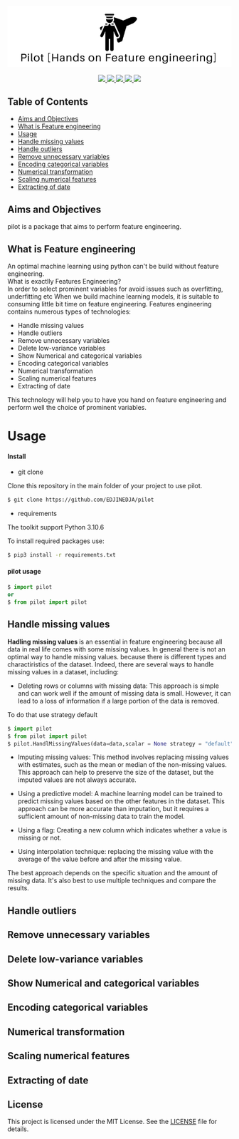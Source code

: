 <p align="center">
    <a href="https://github.com/EDJINEDJA/pilot">
        <img src="https://github.com/EDJINEDJA/pilot/blob/main/hands.png" alt="Pilot">
    </a> 
<br>


<p align="center">
    <a href="https://www.python.org/doc/" alt="Python 3.7">
        <img src="https://img.shields.io/badge/python-v3.7+-blue.svg" />
    </a>
    <a href="https://github.com/mhaythornthwaite/Football_Prediction_Project/blob/main/LICENSE" alt="Licence">
        <img src="https://img.shields.io/badge/license-MIT-yellow.svg" />
    </a>
    <a href="https://github.com/mhaythornthwaite/Football_Prediction_Project/commits/main" alt="Commits">
        <img src="https://img.shields.io/github/last-commit/mhaythornthwaite/Football_Prediction_Project/master" />
    </a>
    <a href="https://github.com/EDJINEDJA/pilot" alt="Activity">
        <img src="https://img.shields.io/badge/contributions-welcome-orange.svg" />
    </a>
    <a href="http://matthaythornthwaite.pythonanywhere.com/" alt="Web Status">
        <img src="https://img.shields.io/website?down_color=red&down_message=down&up_color=success&up_message=up&url=http%3A%2F%2Fmatthaythornthwaite.pythonanywhere.com%2F" />
    </a>
</p>


## Table of Contents

<!--ts-->
* [Aims and Objectives](#Aims-and-Objectives)
* [What is Feature engineering](#Feature-engineering)
* [Usage](#Usage)
* [Handle missing values](#Handle-missing-values)
* [Handle outliers](#Handle-outliers)
* [Remove unnecessary variables](#Remove-unnecessary-variables)
* [Encoding categorical variables](#Encoding-categorical-variables)
* [Numerical transformation](#Numerical-transformation)
* [Scaling numerical features](#Scaling-numerical-features)
* [Extracting of date](#Extracting-of-date)
<!--te-->

## Aims and Objectives

pilot is a package that aims to perform feature engineering.

## What is Feature engineering
An optimal machine learning using python can't be build without feature engineering.
<br>
What is exactlly Features Engineering? 
<br>
In order to select prominent variables for avoid issues such as overfitting, underfitting etc
When we build machine learning models, it is suitable to consuming little bit time on feature engineering.
Features engineering contains numerous types of technologies:

- Handle missing values 
- Handle outliers
- Remove unnecessary variables 
- Delete low-variance variables 
- Show Numerical and categorical variables
- Encoding categorical variables
- Numerical transformation 
- Scaling numerical features 
- Extracting of date
              
This technology will help you to have you hand on feature engineering and perform well the choice of prominent variables.


# Usage

#### Install

- git clone 

Clone this repository in the main folder of your project to use pilot. 

```bash
$ git clone https://github.com/EDJINEDJA/pilot
```
- requirements

The toolkit support Python 3.10.6 

To install required packages use:

```bash
$ pip3 install -r requirements.txt
```

#### pilot  usage

```python
$ import pilot
or  
$ from pilot import pilot 
```
## Handle missing values
<strong>Hadling missing values </strong> is an essential in feature engineering because all data in real life comes with some missing values.
In general there is not an optimal way to handle missing values. because there is different types and charactiristics of the dataset.
Indeed, there are several ways to handle missing values in a dataset, including:

- Deleting rows or columns with missing data:
This approach is simple and can work well if the amount of missing data is small. However, it can lead to a loss of information if a large portion of the data is removed.

To do that use strategy default


```python
$ import pilot 
$ from pilot import pilot 
$ pilot.HandlMissingValues(data=data,scalar = None strategy = "default")
```

- Imputing missing values:
This method involves replacing missing values with estimates, such as the mean or median of the non-missing values. This approach can help to preserve the size of the dataset, but the imputed values are not always accurate.

- Using a predictive model:
A machine learning model can be trained to predict missing values based on the other features in the dataset. This approach can be more accurate than imputation, but it requires a sufficient amount of non-missing data to train the model.

- Using a flag:
Creating a new column which indicates whether a value is missing or not.


- Using interpolation technique:
replacing the missing value with the average of the value before and after the missing value.

The best approach depends on the specific situation and the amount of missing data. It's also best to use multiple techniques and compare the results.
## Handle outliers

## Remove unnecessary variables

## Delete low-variance variables

## Show Numerical and categorical variables

## Encoding categorical variables

## Numerical transformation 

## Scaling numerical features 

## Extracting of date

## License

This project is licensed under the MIT License. See the [LICENSE](LICENSE) file for details.


